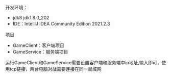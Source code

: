 开发环境：

- jdk8  jdk1.8.0_202
- IDE：IntelliJ IDEA Community Edition 2021.2.3

项目

- GameClient：客户端项目
- GameService：服务端项目

运行GameClient和GameService需要设置客户端和服务端中ip地址,输入即可，使用tcp链接，两台电脑对战需要连接在同一局域网

